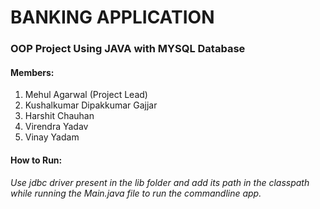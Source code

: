 BANKING APPLICATION
========================
### OOP Project Using JAVA with MYSQL Database

#### Members:
1. Mehul Agarwal (Project Lead)
2. Kushalkumar Dipakkumar Gajjar
3. Harshit Chauhan
4. Virendra Yadav
5. Vinay Yadam

#### How to Run:
*Use jdbc driver present in the lib folder and add its path in the classpath while running the Main.java file to run the commandline app.*

